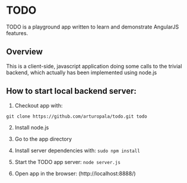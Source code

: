 # TODO

TODO is a playground app written to learn and demonstrate AngularJS features.

## Overview

This is a client-side, javascript application doing some calls to the trivial backend, which actually has been implemented using node.js 

## How to start local backend server:

1. Checkout app with: 

```git clone https://github.com/arturopala/todo.git todo```

2. Install node.js

3. Go to the app directory

4. Install server dependencies with: ```sudo npm install```

5. Start the TODO app server: ```node server.js```

6. Open app in the browser: (http://localhost:8888/)
